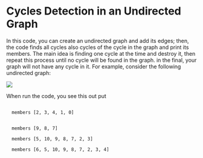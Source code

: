 <h1> Cycles Detection in an Undirected Graph</h1>
<p>In this code, you can create an undirected graph and add its edges; then,
the code finds all cycles also cycles of the cycle in the graph and print its members.
The main idea is finding one cycle at the time and destroy it, then repeat this process until no cycle will be found
in the graph. in the final, your graph will not have any cycle in it. For example, consider the following undirected graph:</p>
<img src = "https://github.com/amoazeni75/detect_cycles_undirected_graph/blob/master/graph.png" >
<p>When run the code, you see this out put</p>
<code>
  members [2, 3, 4, 1, 0] </br>
</code>
<code>
  members [9, 8, 7]
</code>
<code>
  members [5, 10, 9, 8, 7, 2, 3]
</code>
<code>
  members [6, 5, 10, 9, 8, 7, 2, 3, 4]
</code>
